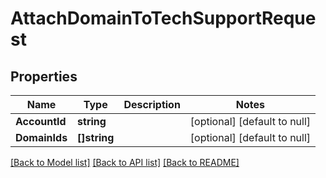 # AttachDomainToTechSupportRequest

## Properties
Name | Type | Description | Notes
------------ | ------------- | ------------- | -------------
**AccountId** | **string** |  | [optional] [default to null]
**DomainIds** | **[]string** |  | [optional] [default to null]

[[Back to Model list]](../README.md#documentation-for-models) [[Back to API list]](../README.md#documentation-for-api-endpoints) [[Back to README]](../README.md)

